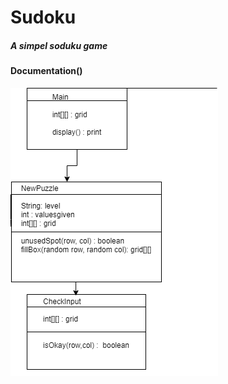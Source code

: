 # Sudoku
##### A simpel soduku game
#### Documentation()
![TestGraphic](https://github.com/WREX-YX/Group5Project/blob/main/sudokuKS.png)
